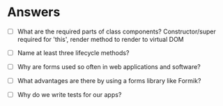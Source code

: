# Answers

- [ ] What are the required parts of class components?
  Constructor/super required for 'this', render method to render to virtual DOM
- [ ] Name at least three lifecycle methods?
  
- [ ] Why are forms used so often in web applications and software?

- [ ] What advantages are there by using a forms library like Formik?

- [ ] Why do we write tests for our apps?
